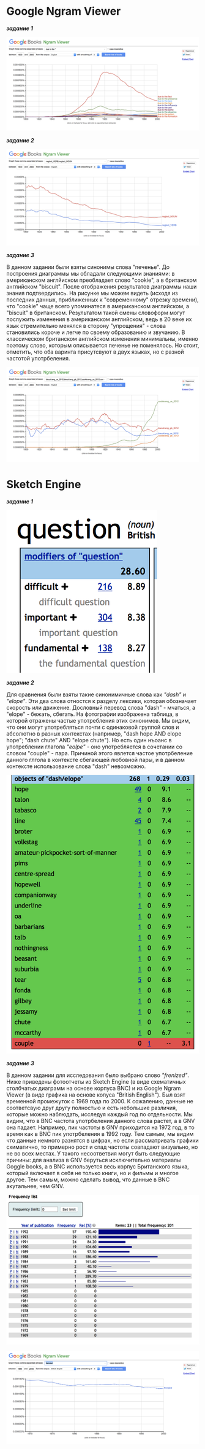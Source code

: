 # Google Ngram Viewer
**_задание 1_**

![](https://github.com/snovivi/hw6/blob/master/Снимок%20экрана%202018-03-27%20в%2020.40.03.png)

**_задание 2_**

![](https://github.com/snovivi/hw6/blob/master/Снимок%20экрана%202018-03-27%20в%2022.44.25.png)

**_задание 3_**

В данном задании были взяты синонимы слова "печенье". До построения диаграммы мы обладали следующими знаниями: в американском англйиском преобладает слово "cookie", а в британском английском "biscuit". После отображения результатов диаграммы наши знания подтвердились. На рисунке мы можем видеть (исходя из последних данных, приближенных к "современному" отрезку времени), что "cookie" чаще всего упоминатеся в американском английском, а "biscuit" в британском. Результатом такой смены словоформ могут послужить изменения в американском английском, ведь в 20 веке их язык стремительно менялся в сторону "упрощения" - слова становились короче и легче по своему образованию и звучанию. В классическом британском английском изменения минимальны, именно поэтому слово, которым описывается печенье не поменялось. Но стоит, отметить, что оба варинта присутсвуют в двух языках, но с разной частотой употрбеления. 

![](https://github.com/snovivi/hw6/blob/master/Снимок%20экрана%202018-03-29%20в%2020.04.25.png)

# Sketch Engine
**_задание 1_**

![](https://github.com/snovivi/hw6/blob/master/Снимок%20экрана%202018-03-27%20в%2021.17.18.png)

**_задание 2_**

Для сравнения были взяты такие синонимичные слова как *"dash"* и *"elope"*. Эти два слова отностся к разделу лексики, которая обозначает скорость или движение. Дословный перевод слова "dash" - мчаться, а "elope" - бежать, сбегать. На фотографии изображена таблица, в которой отражены частые употребления этих синонимов. Мы видим, что они могут употребляться почти с одинаковой группой слов и абсолютно в разных контекстах (например, "dash hope AND elope hope"; "dash chute" AND "elope chute"). Но есть один нъоанс в употреблении глагола *"eolpe"* - оно употребляется в сочетании со словом "couple" - пара. Причиной этого явлется частое употрбеление данного глгола в контексте сбегающей любовной пары, и в данном контексте использование слова "dash" невозможно.

![](https://github.com/snovivi/hw6/blob/master/Снимок%20экрана%202018-03-27%20в%2021.26.27.png)

**_задание 3_**

В данном задании для исследования было выбрано слово *"frenized"*. Ниже приведены фотоотчеты из Sketch Engine (в виде схематичных столбчатых диаграмм на основе корпуса BNC) и из Google Ngram Viewer (в виде графика на основе копуса "British English"). Был взят временной промежуток с 1969 года по 2000. К сожалению, данные не соответсвую друг другу полностью и есть небольшие различия, которые можно наблюдать, исследуя каждый год по отдельности. Мы видим, что в BNC частота употрбеления данного слова растет, а в GNV она падает. Например, пик частоты в GNV приходится на 1972 год, в то время как в BNC пик употрбеления в 1992 году. Тем самым, мы видим что данные немного разнятся в цифрах, но если рассматривать графики схиматично, то примерно рост и спад частоты совпадают визуально, но не во всех местах. У такого несоответвия могут быть следующие причины: для анализа в GNV беруться исключительно материалы Goggle books, а в BNC используется весь корпус Британского языка, который включает в себя не только книги, но и фильмы и многое другое. Тем самым, можно сделать вывод, что данные в BNC акутальнее, чем GNV.

![](https://github.com/snovivi/hw6/blob/master/Снимок%20экрана%202018-03-27%20в%2022.17.41.png)

![](https://github.com/snovivi/hw6/blob/master/Снимок%20экрана%202018-03-27%20в%2022.21.20.png)
